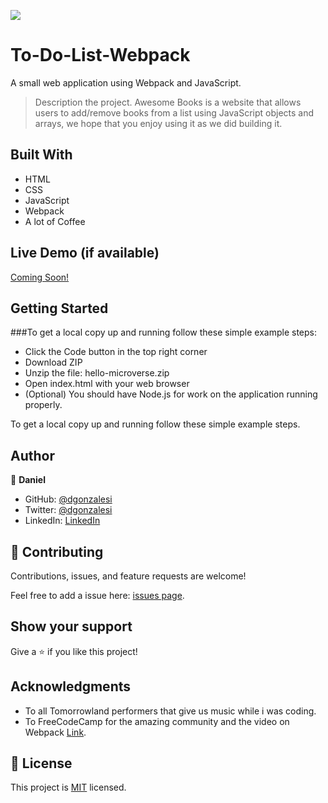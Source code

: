 

![](https://img.shields.io/badge/Microverse-blueviolet)
# To-Do-List-Webpack
A small web application using Webpack and JavaScript. 

> Description the project.
Awesome Books is a website that allows users to add/remove books from a list using JavaScript objects and arrays, we hope that you enjoy using it as we did building it.

## Built With

- HTML
- CSS
- JavaScript
- Webpack
- A lot of Coffee

## Live Demo (if available)

[Coming Soon!](https://www.youtube.com/watch?v=dQw4w9WgXcQ)


## Getting Started

###To get a local copy up and running follow these simple example steps:

- Click the Code button in the top right corner
- Download ZIP
- Unzip the file: hello-microverse.zip
- Open index.html with your web browser
- (Optional) You should have Node.js for work on the application running properly.

To get a local copy up and running follow these simple example steps.


## Author

👤 **Daniel**

- GitHub: [@dgonzalesi](https://github.com/dgonzalesi/)
- Twitter: [@dgonzalesi](https://twitter.com/dgonzalesi/)
- LinkedIn: [LinkedIn](https://www.linkedin.com/in/daniel-g-sierra-60472719/)

## 🤝 Contributing

Contributions, issues, and feature requests are welcome!

Feel free to add a issue here: [issues page](https://github.com/dgonzalesi/To-Do-List-Webpack/issues).

## Show your support

Give a ⭐️ if you like this project!

## Acknowledgments

- To all Tomorrowland performers that give us music while i was coding.
- To FreeCodeCamp for the amazing community and the video on Webpack [Link](https://www.youtube.com/watch?v=MpGLUVbqoYQ).

## 📝 License

This project is [MIT](./MIT.md) licensed.